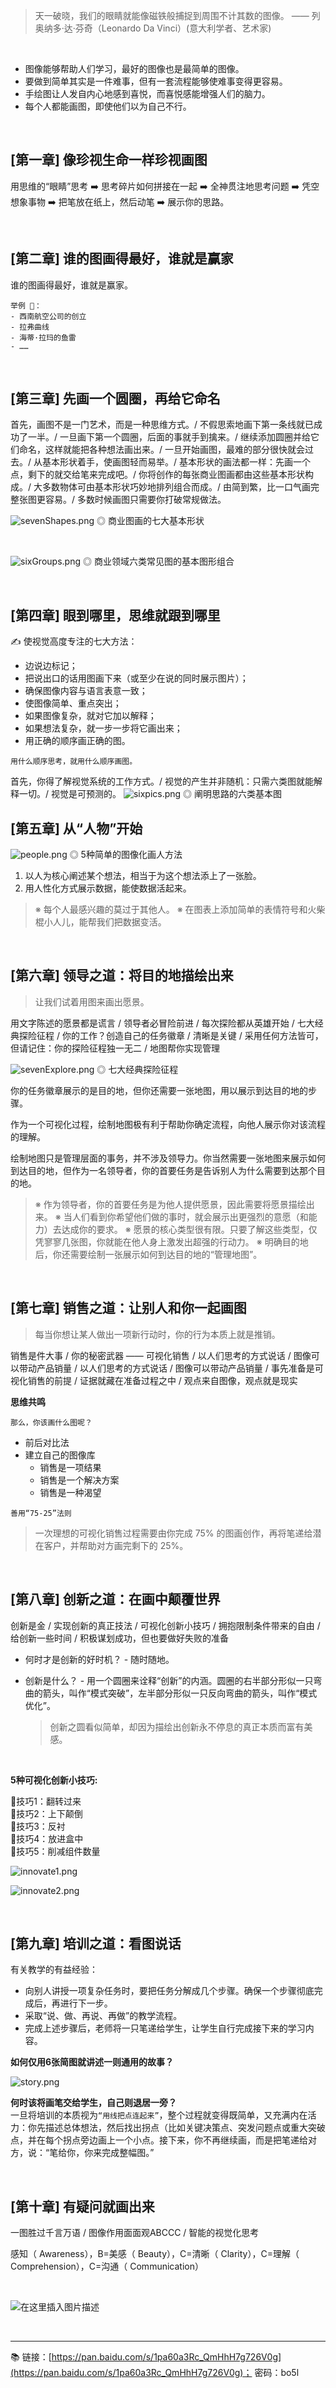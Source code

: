 > 天一破晓，我们的眼睛就能像磁铁般捕捉到周围不计其数的图像。
  —— 列奥纳多·达·芬奇（Leonardo Da Vinci）(意大利学者、艺术家)
  
<br>

- 图像能够帮助人们学习，最好的图像也是最简单的图像。
- 要做到简单其实是一件难事，但有一套流程能够使难事变得更容易。
- 手绘图让人发自内心地感到喜悦，而喜悦感能增强人们的脑力。
- 每个人都能画图，即使他们以为自己不行。


<br>

## [第一章] 像珍视生命一样珍视画图
用思维的“眼睛”思考 ➡️ 思考碎片如何拼接在一起 ➡️ 全神贯注地思考问题 ➡️ 凭空想象事物 ➡️ 把笔放在纸上，然后动笔 ➡️ 展示你的思路。 

<br>

## [第二章] 谁的图画得最好，谁就是赢家
谁的图画得最好，谁就是赢家。
```
举例 🌰：
- 西南航空公司的创立
- 拉弗曲线
- 海蒂·拉玛的鱼雷
- ……
```
<br>

## [第三章] 先画一个圆圈，再给它命名
首先，画图不是一门艺术，而是一种思维方式。/ 不假思索地画下第一条线就已成功了一半。/ 一旦画下第一个圆圈，后面的事就手到擒来。/ 继续添加圆圈并给它们命名，这样就能把各种想法画出来。/ 一旦开始画图，最难的部分很快就会过去。/ 从基本形状着手，使画图轻而易举。/ 基本形状的画法都一样：先画一个点，剩下的就交给笔来完成吧。/ 你将创作的每张商业图画都由这些基本形状构成。/ 大多数物体可由基本形状巧妙地排列组合而成。/ 由简到繁，比一口气画完整张图更容易。/ 多数时候画图只需要你打破常规做法。

![sevenShapes.png](https://upload-images.jianshu.io/upload_images/20571728-1fb1d18a3f751a82.png?imageMogr2/auto-orient/strip%7CimageView2/2/w/480)
◎ 商业图画的七大基本形状 

<br>

![sixGroups.png](https://upload-images.jianshu.io/upload_images/20571728-d9280f40a08d3bc4.png?imageMogr2/auto-orient/strip%7CimageView2/2/w/480)
◎ 商业领域六类常见图的基本图形组合

<br>

## [第四章] 眼到哪里，思维就跟到哪里
✍️ 使视觉高度专注的七大方法：
- 边说边标记；
- 把说出口的话用图画下来（或至少在说的同时展示图片）；
- 确保图像内容与语言表意一致；
- 使图像简单、重点突出；
- 如果图像复杂，就对它加以解释；
- 如果想法复杂，就一步一步将它画出来；
- 用正确的顺序画正确的图。


```
用什么顺序思考，就用什么顺序画图。
```

首先，你得了解视觉系统的工作方式。/ 视觉的产生并非随机：只需六类图就能解释一切。/ 视觉是可预测的。
![sixpics.png](https://upload-images.jianshu.io/upload_images/20571728-25dd7809d8981472.png?imageMogr2/auto-orient/strip%7CimageView2/2/w/500) 
◎ 阐明思路的六类基本图
<br>

## [第五章] 从“人物”开始
![people.png](https://upload-images.jianshu.io/upload_images/20571728-174bd6aa38086034.png?imageMogr2/auto-orient/strip%7CimageView2/2/w/220)
◎ 5种简单的图像化画人方法 
<br>
1. 以人为核心阐述某个想法，相当于为这个想法添上了一张脸。
2. 用人性化方式展示数据，能使数据活起来。

> ※ 每个人最感兴趣的莫过于其他人。
  ※ 在图表上添加简单的表情符号和火柴棍小人儿，能帮我们把数据变活。

<br>

## [第六章] 领导之道：将目的地描绘出来
> 让我们试着用图来画出愿景。 

用文字陈述的愿景都是谎言 / 领导者必冒险前进 / 每次探险都从英雄开始 / 七大经典探险征程 / 你的工作？创造自己的任务徽章 / 清晰是关键 / 采用任何方法皆可，但请记住：你的探险征程独一无二 / 地图帮你实现管理

![sevenExplore.png](https://upload-images.jianshu.io/upload_images/20571728-d288954ae4ae8cf4.png?imageMogr2/auto-orient/strip%7CimageView2/2/w/400)
◎ 七大经典探险征程

你的任务徽章展示的是目的地，但你还需要一张地图，用以展示到达目的地的步骤。

作为一个可视化过程，绘制地图极有利于帮助你确定流程，向他人展示你对该流程的理解。

绘制地图只是管理层面的事务，并不涉及领导力。你当然需要一张地图来展示如何到达目的地，但作为一名领导者，你的首要任务是告诉别人为什么需要到达那个目的地。

> ※ 作为领导者，你的首要任务是为他人提供愿景，因此需要将愿景描绘出来。
※ 当人们看到你希望他们做的事时，就会展示出更强烈的意愿（和能力）去达成你的要求。
※ 愿景的核心类型很有限。只要了解这些类型，仅凭寥寥几张图，你就能在他人身上激发出超强的行动力。
※ 明确目的地后，你还需要绘制一张展示如何到达目的地的“管理地图”。

<br>

## [第七章] 销售之道：让别人和你一起画图
> 每当你想让某人做出一项新行动时，你的行为本质上就是推销。

销售是件大事 / 你的秘密武器 —— 可视化销售 / 以人们思考的方式说话 / 图像可以带动产品销量 / 以人们思考的方式说话 / 图像可以带动产品销量 / 事先准备是可视化销售的前提 / 证据就藏在准备过程之中 / 观点来自图像，观点就是现实

**思维共鸣**

`那么，你该画什么图呢？`
- 前后对比法
- 建立自己的图像库
 	+ 销售是一项结果
 	+ 销售是一个解决方案
 	+ 销售是一种渴望
 	
`善用“75-25”法则`
> 一次理想的可视化销售过程需要由你完成 75% 的图画创作，再将笔递给潜在客户，并帮助对方画完剩下的 25%。

<br>

## [第八章] 创新之道：在画中颠覆世界
创新是金 / 实现创新的真正技法 / 可视化创新小技巧 / 拥抱限制条件带来的自由 / 给创新一些时间 / 积极谋划成功，但也要做好失败的准备
- 何时才是创新的好时机？ - 随时随地。
- 创新是什么？ - 用一个圆圈来诠释“创新”的内涵。圆圈的右半部分形似一只弯曲的箭头，叫作“模式突破”，左半部分形似一只反向弯曲的箭头，叫作“模式优化”。

	> 创新之圆看似简单，却因为描绘出创新永不停息的真正本质而富有美感。

<br>

**5种可视化创新小技巧:**

🌟技巧1：翻转过来<br>
🌟技巧2：上下颠倒<br>
🌟技巧3：反衬<br>
🌟技巧4：放进盒中<br>
🌟技巧5：削减组件数量

![innovate1.png](https://upload-images.jianshu.io/upload_images/20571728-6d39b76509a1461c.png?imageMogr2/auto-orient/strip%7CimageView2/2/w/480)

![innovate2.png](https://upload-images.jianshu.io/upload_images/20571728-0d2990871705f0a9.png?imageMogr2/auto-orient/strip%7CimageView2/2/w/480)

<br>

## [第九章] 培训之道：看图说话
有关教学的有益经验：
- 向别人讲授一项复杂任务时，要把任务分解成几个步骤。确保一个步骤彻底完成后，再进行下一步。
- 采取“说、做、再说、再做”的教学流程。
- 完成上述步骤后，老师将一只笔递给学生，让学生自行完成接下来的学习内容。

**如何仅用6张简图就讲述一则通用的故事？**

![story.png](https://upload-images.jianshu.io/upload_images/20571728-cba90334467f64bd.png?imageMogr2/auto-orient/strip%7CimageView2/2/w/640)

**何时该将画笔交给学生，自己则退居一旁？**<br>
一旦将培训的本质视为`“用线把点连起来”`，整个过程就变得既简单，又充满内在活力：你先描述总体想法，然后找出拐点（比如关键决策点、突发问题点或重大突破点，并在每个拐点旁边画上一个小点。接下来，你不再继续画，而是把笔递给对方，说：“笔给你，你来完成整幅图。”

<br>

## [第十章] 有疑问就画出来
一图胜过千言万语 / 图像作用面面观ABCCC / 智能的视觉化思考

感知（ Awareness），B=美感（ Beauty），C=清晰（ Clarity），C=理解（ Comprehension），C=沟通（ Communication）


<br>

![在这里插入图片描述](https://upload-images.jianshu.io/upload_images/20571728-d0fa327c3775563a?imageMogr2/auto-orient/strip%7CimageView2/2/w/1240)


<br><hr>

📚 链接：[https://pan.baidu.com/s/1pa60a3Rc_QmHhH7g726V0g](https://pan.baidu.com/s/1pa60a3Rc_QmHhH7g726V0g)；  密码：bo5l
